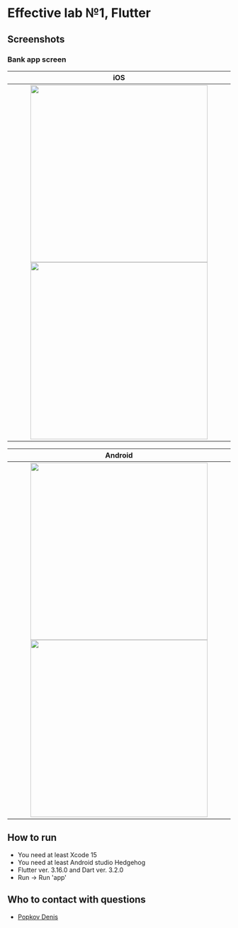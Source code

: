 # Effective lab №1, Flutter

## Screenshots

### Bank app screen

|                                                                                                                    iOS                                                                                                                    |
|:-----------------------------------------------------------------------------------------------------------------------------------------------------------------------------------------------------------------------------------------:|
| <img src="https://github.com/DenisPopkov/BankApp/assets/57343209/54a8b9b3-8ee7-4c1b-8fdb-dd0825846362" height="400"> <img src="https://github.com/DenisPopkov/BankApp/assets/57343209/6eaea852-6e35-41ff-bbb5-f03e93c838c4" height="400"> |

|                                                              Android                                                               |
|:----------------------------------------------------------------------------------------------------------------------------------:|
|<img src="https://github.com/DenisPopkov/BankApp/assets/57343209/1273ba50-df2b-49a0-83c8-74b0f855b1c9" height="400"> <img src="https://github.com/DenisPopkov/BankApp/assets/57343209/577d89c0-11b8-4acb-9ceb-84daf93b23a4" height="400">            |

## How to run

* You need at least Xcode 15
* You need at least Android studio Hedgehog
* Flutter ver. 3.16.0 and Dart ver. 3.2.0
* Run -> Run 'app'

## Who to contact with questions

* [Popkov Denis](https://t.me/MolodoyDenis)
